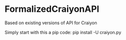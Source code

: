 # FormalizedCraiyonAPI
Based on existing versions of API for Craiyon

Simply start with this a pip code: 
  pip install -U craiyon.py
